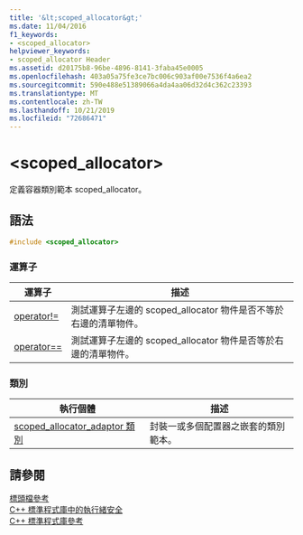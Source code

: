 ```yaml
---
title: '&lt;scoped_allocator&gt;'
ms.date: 11/04/2016
f1_keywords:
- <scoped_allocator>
helpviewer_keywords:
- scoped_allocator Header
ms.assetid: d20175b8-96be-4896-8141-3faba45e0005
ms.openlocfilehash: 403a05a75fe3ce7bc006c903af00e7536f4a6ea2
ms.sourcegitcommit: 590e488e51389066a4da4aa06d32d4c362c23393
ms.translationtype: MT
ms.contentlocale: zh-TW
ms.lasthandoff: 10/21/2019
ms.locfileid: "72686471"
---
```

# <a name="ltscoped_allocatorgt"></a>&lt;scoped_allocator&gt;

定義容器類別範本 scoped_allocator。

## <a name="syntax"></a>語法

```cpp
#include <scoped_allocator>
```

### <a name="operators"></a>運算子

|運算子|描述|
|-|-|
|[operator!=](../standard-library/scoped-allocator-operators.md#op_neq)|測試運算子左邊的 scoped_allocator 物件是否不等於右邊的清單物件。|
|[operator==](../standard-library/scoped-allocator-operators.md#op_eq_eq)|測試運算子左邊的 scoped_allocator 物件是否等於右邊的清單物件。|

### <a name="classes"></a>類別

|執行個體|描述|
|-|-|
|[scoped_allocator_adaptor 類別](../standard-library/scoped-allocator-adaptor-class.md)|封裝一或多個配置器之嵌套的類別範本。|

## <a name="see-also"></a>請參閱

[標頭檔參考](../standard-library/cpp-standard-library-header-files.md)\
[C++ 標準程式庫中的執行緒安全](../standard-library/thread-safety-in-the-cpp-standard-library.md)\
[C++ 標準程式庫參考](../standard-library/cpp-standard-library-reference.md)
